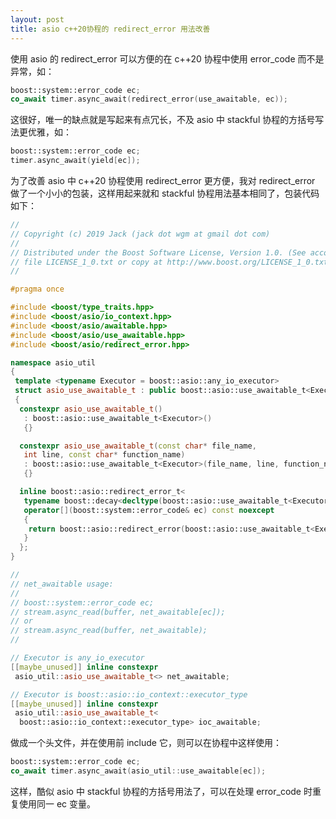 ```yaml
---
layout: post
title: asio c++20协程的 redirect_error 用法改善
---
```


使用 asio 的 redirect_error 可以方便的在 c++20 协程中使用 error_code 而不是异常，如：

```c++
boost::system::error_code ec;
co_await timer.async_await(redirect_error(use_awaitable, ec));
```

这很好，唯一的缺点就是写起来有点冗长，不及 asio 中 stackful 协程的方括号写法更优雅，如：

```c++
boost::system::error_code ec;
timer.async_await(yield[ec]);
```

为了改善 asio 中 c++20 协程使用 redirect_error 更方便，我对 redirect_error 做了一个小小的包装，这样用起来就和 stackful 协程用法基本相同了，包装代码如下：

```c++
//
// Copyright (c) 2019 Jack (jack dot wgm at gmail dot com)
//
// Distributed under the Boost Software License, Version 1.0. (See accompanying
// file LICENSE_1_0.txt or copy at http://www.boost.org/LICENSE_1_0.txt)
//

#pragma once

#include <boost/type_traits.hpp>
#include <boost/asio/io_context.hpp>
#include <boost/asio/awaitable.hpp>
#include <boost/asio/use_awaitable.hpp>
#include <boost/asio/redirect_error.hpp>

namespace asio_util
{
 template <typename Executor = boost::asio::any_io_executor>
 struct asio_use_awaitable_t : public boost::asio::use_awaitable_t<Executor>
 {
  constexpr asio_use_awaitable_t()
   : boost::asio::use_awaitable_t<Executor>()
   {}

  constexpr asio_use_awaitable_t(const char* file_name,
   int line, const char* function_name)
   : boost::asio::use_awaitable_t<Executor>(file_name, line, function_name)
   {}

  inline boost::asio::redirect_error_t<
   typename boost::decay<decltype(boost::asio::use_awaitable_t<Executor>())>::type>
   operator[](boost::system::error_code& ec) const noexcept
   {
    return boost::asio::redirect_error(boost::asio::use_awaitable_t<Executor>(), ec);
   }
  };
}

//
// net_awaitable usage:
//
// boost::system::error_code ec;
// stream.async_read(buffer, net_awaitable[ec]);
// or
// stream.async_read(buffer, net_awaitable);
//

// Executor is any_io_executor
[[maybe_unused]] inline constexpr
 asio_util::asio_use_awaitable_t<> net_awaitable;

// Executor is boost::asio::io_context::executor_type
[[maybe_unused]] inline constexpr
 asio_util::asio_use_awaitable_t<
  boost::asio::io_context::executor_type> ioc_awaitable;

```

做成一个头文件，并在使用前 include 它，则可以在协程中这样使用：

```c++
boost::system::error_code ec;
co_await timer.async_await(asio_util::use_awaitable[ec]);
```

这样，酷似 asio 中 stackful 协程的方括号用法了，可以在处理 error_code 时重复使用同一 ec 变量。
